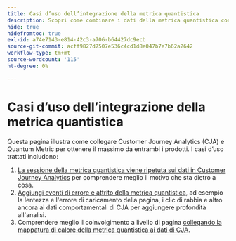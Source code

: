 ```yaml
---
title: Casi d’uso dell’integrazione della metrica quantistica
description: Scopri come combinare i dati della metrica quantistica con il resto dei dati in Customer Journey Analytics.
hide: true
hidefromtoc: true
exl-id: a74e7143-e814-42c3-a706-b64427dc9ecb
source-git-commit: acff9827d7507e536c4cd1d8e047b7e7b62a2642
workflow-type: tm+mt
source-wordcount: '115'
ht-degree: 0%

---
```


# Casi d’uso dell’integrazione della metrica quantistica

Questa pagina illustra come collegare Customer Journey Analytics (CJA) e Quantum Metric per ottenere il massimo da entrambi i prodotti.  I casi d’uso trattati includono:

1. [La sessione della metrica quantistica viene ripetuta sui dati in Customer Journey Analytics](tie-session-replays.md) per comprendere meglio il motivo che sta dietro a cosa.
1. [Aggiungi eventi di errore e attrito della metrica quantistica](friction-events.md), ad esempio la lentezza e l&#39;errore di caricamento della pagina, i clic di rabbia e altro ancora ai dati comportamentali di CJA per aggiungere profondità all&#39;analisi.
1. Comprendere meglio il coinvolgimento a livello di pagina [collegando la mappatura di calore della metrica quantistica ai dati di CJA](heatmap.md).
